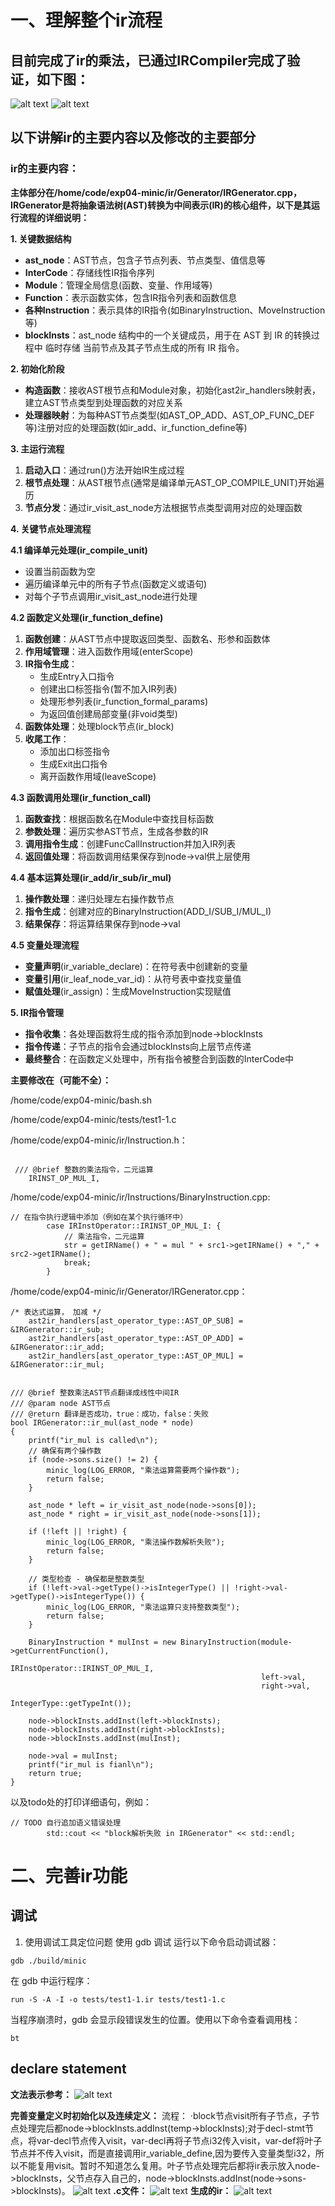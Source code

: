 # 一、理解整个ir流程

## 目前完成了ir的乘法，已通过IRCompiler完成了验证，如下图：
![alt text](figs/readmeBywh-image-1.png)
![alt text](figs/readmeBywh-image-2.png)

## 以下讲解ir的主要内容以及修改的主要部分

### ir的主要内容：
**主体部分在/home/code/exp04-minic/ir/Generator/IRGenerator.cpp，IRGenerator是将抽象语法树(AST)转换为中间表示(IR)的核心组件，以下是其运行流程的详细说明：**

**1. 关键数据结构**

- **ast_node**：AST节点，包含子节点列表、节点类型、值信息等
- **InterCode**：存储线性IR指令序列
- **Module**：管理全局信息(函数、变量、作用域等)
- **Function**：表示函数实体，包含IR指令列表和函数信息
- **各种Instruction**：表示具体的IR指令(如BinaryInstruction、MoveInstruction等)
- **blockInsts**：ast_node 结构中的一个关键成员，用于在 AST 到 IR 的转换过程中 临时存储 当前节点及其子节点生成的所有 IR 指令。

**2. 初始化阶段**

- **构造函数**：接收AST根节点和Module对象，初始化ast2ir_handlers映射表，建立AST节点类型到处理函数的对应关系
- **处理器映射**：为每种AST节点类型(如AST_OP_ADD、AST_OP_FUNC_DEF等)注册对应的处理函数(如ir_add、ir_function_define等)

**3. 主运行流程**

1. **启动入口**：通过run()方法开始IR生成过程
2. **根节点处理**：从AST根节点(通常是编译单元AST_OP_COMPILE_UNIT)开始遍历
3. **节点分发**：通过ir_visit_ast_node方法根据节点类型调用对应的处理函数

**4. 关键节点处理流程**

 **4.1 编译单元处理(ir_compile_unit)**
- 设置当前函数为空
- 遍历编译单元中的所有子节点(函数定义或语句)
- 对每个子节点调用ir_visit_ast_node进行处理

 **4.2 函数定义处理(ir_function_define)**
1. **函数创建**：从AST节点中提取返回类型、函数名、形参和函数体
2. **作用域管理**：进入函数作用域(enterScope)
3. **IR指令生成**：
   - 生成Entry入口指令
   - 创建出口标签指令(暂不加入IR列表)
   - 处理形参列表(ir_function_formal_params)
   - 为返回值创建局部变量(非void类型)
4. **函数体处理**：处理block节点(ir_block)
5. **收尾工作**：
   - 添加出口标签指令
   - 生成Exit出口指令
   - 离开函数作用域(leaveScope)

**4.3 函数调用处理(ir_function_call)**
1. **函数查找**：根据函数名在Module中查找目标函数
2. **参数处理**：遍历实参AST节点，生成各参数的IR
3. **调用指令生成**：创建FuncCallInstruction并加入IR列表
4. **返回值处理**：将函数调用结果保存到node->val供上层使用

**4.4 基本运算处理(ir_add/ir_sub/ir_mul)**
1. **操作数处理**：递归处理左右操作数节点
2. **指令生成**：创建对应的BinaryInstruction(ADD_I/SUB_I/MUL_I)
3. **结果保存**：将运算结果保存到node->val

**4.5 变量处理流程**
- **变量声明**(ir_variable_declare)：在符号表中创建新的变量
- **变量引用**(ir_leaf_node_var_id)：从符号表中查找变量值
- **赋值处理**(ir_assign)：生成MoveInstruction实现赋值

**5. IR指令管理**

- **指令收集**：各处理函数将生成的指令添加到node->blockInsts
- **指令传递**：子节点的指令会通过blockInsts向上层节点传递
- **最终整合**：在函数定义处理中，所有指令被整合到函数的InterCode中
  
**主要修改在（可能不全）：**

/home/code/exp04-minic/bash.sh

/home/code/exp04-minic/tests/test1-1.c

/home/code/exp04-minic/ir/Instruction.h：

```
 
 /// @brief 整数的乘法指令，二元运算
    IRINST_OP_MUL_I,

```
/home/code/exp04-minic/ir/Instructions/BinaryInstruction.cpp:

```
// 在指令执行逻辑中添加（例如在某个执行循环中）
        case IRInstOperator::IRINST_OP_MUL_I: {
            // 乘法指令，二元运算
            str = getIRName() + " = mul " + src1->getIRName() + "," + src2->getIRName();
            break;
        }

```
/home/code/exp04-minic/ir/Generator/IRGenerator.cpp：
```
/* 表达式运算， 加减 */
    ast2ir_handlers[ast_operator_type::AST_OP_SUB] = &IRGenerator::ir_sub;
    ast2ir_handlers[ast_operator_type::AST_OP_ADD] = &IRGenerator::ir_add;
    ast2ir_handlers[ast_operator_type::AST_OP_MUL] = &IRGenerator::ir_mul;
```
```

/// @brief 整数乘法AST节点翻译成线性中间IR
/// @param node AST节点
/// @return 翻译是否成功，true：成功，false：失败
bool IRGenerator::ir_mul(ast_node * node)
{
    printf("ir_mul is called\n");
    // 确保有两个操作数
    if (node->sons.size() != 2) {
        minic_log(LOG_ERROR, "乘法运算需要两个操作数");
        return false;
    }

    ast_node * left = ir_visit_ast_node(node->sons[0]);
    ast_node * right = ir_visit_ast_node(node->sons[1]);

    if (!left || !right) {
        minic_log(LOG_ERROR, "乘法操作数解析失败");
        return false;
    }

    // 类型检查 - 确保都是整数类型
    if (!left->val->getType()->isIntegerType() || !right->val->getType()->isIntegerType()) {
        minic_log(LOG_ERROR, "乘法运算只支持整数类型");
        return false;
    }

    BinaryInstruction * mulInst = new BinaryInstruction(module->getCurrentFunction(),
                                                        IRInstOperator::IRINST_OP_MUL_I,
                                                        left->val,
                                                        right->val,
                                                        IntegerType::getTypeInt());

    node->blockInsts.addInst(left->blockInsts);
    node->blockInsts.addInst(right->blockInsts);
    node->blockInsts.addInst(mulInst);

    node->val = mulInst;
    printf("ir_mul is fianl\n");
    return true;
}
```
以及todo处的打印详细语句，例如：
```
// TODO 自行追加语义错误处理
        std::cout << "block解析失败 in IRGenerator" << std::endl;
```

# 二、完善ir功能

## 调试
1. 使用调试工具定位问题
使用 gdb 调试
运行以下命令启动调试器：
``` 
gdb ./build/minic
```
在 gdb 中运行程序：
```
run -S -A -I -o tests/test1-1.ir tests/test1-1.c
```
当程序崩溃时，gdb 会显示段错误发生的位置。使用以下命令查看调用栈：
```
bt
```
## declare statement
**文法表示参考：**
![alt text](figs/README-image.png)

**完善变量定义时初始化以及连续定义：**
流程：
·block节点visit所有子节点，子节点处理完后都node->blockInsts.addInst(temp->blockInsts);对于decl-stmt节点，将var-decl节点传入visit，var-decl再将子节点i32传入visit，var-def将叶子节点并不传入visit，而是直接调用ir_variable_define,因为要传入变量类型i32，所以不能复用visit。暂时不知道怎么复用。叶子节点处理完后都将ir表示放入node->blockInsts，父节点存入自己的，node->blockInsts.addInst(node->sons->blockInsts)。
![alt text](figs/README-image-3.png)
**.c文件：**
![alt text](figs/README-image-1.png)
**生成的ir：**
![alt text](figs/README-image-2.png)